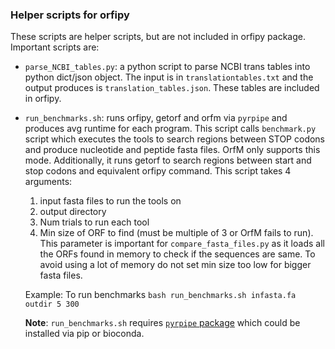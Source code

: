 ### Helper scripts for orfipy
These scripts are helper scripts, but are not included in orfipy package.
Important scripts are:

* `parse_NCBI_tables.py`: a python script to parse NCBI trans tables into python dict/json object. The input is in `translationtables.txt` and the output produces is `translation_tables.json`. These tables are included in orfipy.
* `run_benchmarks.sh`: runs orfipy, getorf and orfm via `pyrpipe` and produces avg runtime for each program. This script calls `benchmark.py` script which executes the tools to search regions between STOP codons and produce nucleotide and peptide fasta files. OrfM only supports this mode. Additionally, it runs getorf to search regions between start and stop codons and equivalent orfipy command. This script takes 4 arguments: 
    1. input fasta files to run the tools on
    2. output directory
    3. Num trials to run each tool
    4. Min size of ORF to find (must be multiple of 3 or OrfM fails to run). This parameter is important for `compare_fasta_files.py` as it loads all the ORFs found in memory to check if the sequences are same. To avoid using a lot of memory do not set min size too low for bigger fasta files.

    Example: To run benchmarks `bash run_benchmarks.sh infasta.fa outdir 5 300`

    **Note**: `run_benchmarks.sh` requires [`pyrpipe` package](https://github.com/urmi-21/pyrpipe/) which could be installed via pip or bioconda.
